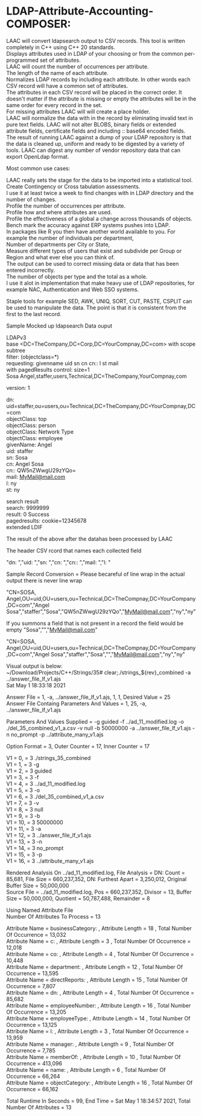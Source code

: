 # LDAP-Attribute-Accounting-COMPOSER:  

LAAC will convert ldapsearch output to CSV records.  This tool is written completely in C++ using C++ 20 standards.  
Displays attributes used in LDAP of your choosing or from the common per-programmed set of attributes.  
LAAC will count the number of occurrences per attribute.  
The length of the name of each attribute.  
Normalizes LDAP records by including each attribute. In other words each CSV record will have a common set of attributes.  
The attributes in each CSV record will be placed in the correct order. It doesn't matter if the attribute is missing or empty the attributes will be in the same order for every record in the set.  
For missing attributes LAAC will will create a place holder.  
LAAC will normalize the data with in the record by eliminating invalid text in pure text fields. LAAC will not alter BLOBS, binary fields or extended attribute fields, certificate fields and including :: base64 encoded fields.   
The result of running LAAC against a dump of your LDAP repository is that the data is cleaned up, uniform and ready to be digested by a variety of tools. LAAC can digest any number of vendor repository data that can export OpenLdap format.  
  
Most common use cases:  
  
LAAC really sets the stage for the data to be imported into a statistical tool.   
Create Contingency or Cross tabulation assessments.  
I use it at least twice a week to find changes with in LDAP directory and the number of changes.  
Profile the number of occurrences per attribute.  
Profile how and where attributes are used.  
Profile the effectiveness of a global a change across thousands of objects.  
Bench mark the accuracy against ERP systems pushes into LDAP.  
In packages like R you then have another world available to you. For example the number of individuals per department,  
Number of departments per City or State,  
Measure different types of users that exist and subdivide per Group or Region and what ever else you can think of.  
The output can be used to correct missing data or data that has been entered incorrectly.  
The number of objects per type and the total as a whole.  
I use it alot in implementation that make heavy use of LDAP repositories, for example NAC, Authentication and Web SSO systems.  
  
Staple tools for example SED, AWK, UNIQ, SORT, CUT, PASTE, CSPLIT can be used to manipulate the data. The point is that it is consistent from the first to the last record.  
  
Sample Mocked up ldapsearch Data ouput  
  
 LDAPv3  
 base <DC=TheCompany,DC=Corp,DC=YourCompnay,DC=com> with scope subtree  
 filter: (objectclass=*)  
 requesting: givenname uid sn cn cn:: l st mail  
 with pagedResults control: size=1  
 Sosa Angel,staffer,users,Technical,DC=TheCompany,YourCompnay,com  
  
 version: 1  
  
 dn: uid=staffer,ou=users,ou=Technical,DC=TheCompany,DC=YourCompnay,DC=com  
 objectClass: top  
 objectClass: person  
 objectClass: Network Type  
 objectClass: employee  
 givenName: Angel  
 uid: staffer  
 sn: Sosa  
 cn: Angel Sosa  
 cn:: QW5nZWwgU29zYQo=  
 mail: MyMail@mail.com  
 l: ny  
 st: ny  
   
search result  
search: 9999999  
result: 0 Success  
pagedresults: cookie=12345678  
extended LDIF  
  
  
The result of the above after the datahas been processed by LAAC  
  
The header CSV rcord that names each collected field  
  
"dn: ","uid: ","sn: ","cn: ","cn:: ","mail: ","l: " 

 Sample Record Conversion = Please becareful of line wrap in the actual output there is never line wrap  
 
"CN=SOSA, Angel,OU=uid,OU=users,ou=Technical,DC=TheCompnay,DC=YourCompany,DC=com","Angel Sosa","staffer","Sosa","QW5nZWwgU29zYQo","MyMail@mail.com","ny","ny"  
 
 If you summons a field that is not present in a record the field would be empty "Sosa","","MyMail@mail.com"  
  
"CN=SOSA, Angel,OU=uid,OU=users,ou=Technical,DC=TheCompnay,DC=YourCompany,DC=com","Angel Sosa","staffer","Sosa","","MyMail@mail.com","ny","ny"  
  
Visual output is below:  
~/Download/Projects/C++/Strings/35# clear;./strings_${rev}_combined  -a ../answer_file_lf_v1.ajs  
Sat May  1 18:33:18 2021  
 
   Answer File = 1, -a, ../answer_file_lf_v1.ajs, 1, 1, Desired Value = 25  
   Answer File Containg Parameters And Values = 1, 25, -a, ../answer_file_lf_v1.ajs  
  
   Parameters And Values Supplied = -g guided -f ../ad_11_modified.log -o ./del_35_combined_v1_a.csv -v null -b 50000000 -a ../answer_file_lf_v1.ajs -n no_prompt -p ../attribute_many_v1.ajs  
  
   Option Format = 3,  Outer Counter = 17, Inner Counter = 17  
  
   V1 =   0, = 3 ./strings_35_combined  
   V1 =   1, = 3 -g  
   V1 =   2, = 3 guided  
   V1 =   3, = 3 -f  
   V1 =   4, = 3 ../ad_11_modified.log  
   V1 =   5, = 3 -o  
   V1 =   6, = 3 ./del_35_combined_v1_a.csv  
   V1 =   7, = 3 -v  
   V1 =   8, = 3 null  
   V1 =   9, = 3 -b  
   V1 =  10, = 3 50000000  
   V1 =  11, = 3 -a  
   V1 =  12, = 3 ../answer_file_lf_v1.ajs  
   V1 =  13, = 3 -n  
   V1 =  14, = 3 no_prompt  
   V1 =  15, = 3 -p  
   V1 =  16, = 3 ../attribute_many_v1.ajs  
  
   Rendered Analysis On ../ad_11_modified.log, File Analysis = DN: Count = 85,681, File Size = 660,237,352, DN: Furthest Apart = 3,250,012, Original Buffer Size = 50,000,000  
   Source File = ../ad_11_modified.log, Pos = 660,237,352, Divisor = 13, Buffer Size = 50,000,000, Quotient = 50,787,488, Remainder = 8  
  
   Using Named Attribute File  
   Number Of Attributes To Process = 13  
  
  
  Attribute Name = businessCategory:    , Attribute Length = 18   , Total Number Of Occurrence =    13,032  
  Attribute Name = c:                   , Attribute Length = 3    , Total Number Of Occurrence =    12,018  
  Attribute Name = co:                  , Attribute Length = 4    , Total Number Of Occurrence =    10,448  
  Attribute Name = department:          , Attribute Length = 12   , Total Number Of Occurrence =    13,595  
  Attribute Name = directReports:       , Attribute Length = 15   , Total Number Of Occurrence =     7,807  
  Attribute Name = dn:                  , Attribute Length = 4    , Total Number Of Occurrence =    85,682  
  Attribute Name = employeeNumber:      , Attribute Length = 16   , Total Number Of Occurrence =    13,205  
  Attribute Name = employeeType:        , Attribute Length = 14   , Total Number Of Occurrence =    13,125  
  Attribute Name = l:                   , Attribute Length = 3    , Total Number Of Occurrence =    13,959  
  Attribute Name = manager:             , Attribute Length = 9    , Total Number Of Occurrence =     7,785  
  Attribute Name = memberOf:            , Attribute Length = 10   , Total Number Of Occurrence =   413,096  
  Attribute Name = name:                , Attribute Length = 6    , Total Number Of Occurrence =    66,264  
  Attribute Name = objectCategory:      , Attribute Length = 16   , Total Number Of Occurrence =    66,162  
  
 Total Runtime In Seconds = 99, End Time = Sat May  1 18:34:57 2021, Total Number Of Attributes = 13  
  
